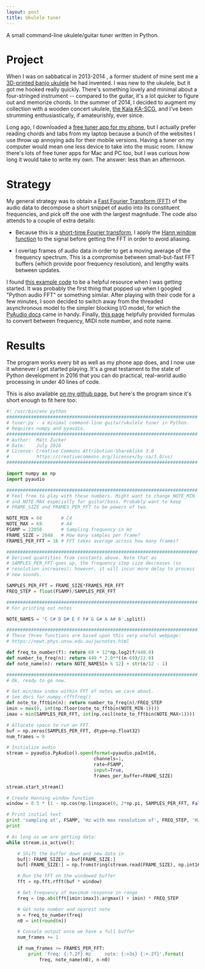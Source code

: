 ```yaml
---
layout: post
title: Ukulele tuner
---
```

A small command-line ukulele/guitar tuner written in Python.

Project
=======

When I was on sabbatical in 2013-2014 , a former student of mine sent
me a [3D-printed banjo
ukulele](https://blog.adafruit.com/2014/09/04/andreas-bastian-3d-printed-banjo-ukulele/)
he had invented. I was new to the ukulele, but it got me hooked really
quickly. There's something lovely and minimal about a four-stringed
instrument -- compared to the guitar, it's a lot quicker to figure out
and memorize chords. In the summer of 2014, I decided to augment my
collection with a wooden concert ukulele, [the Kala
KA-SCG](https://kalabrand.com/ukulele/solid-spruce-mahogany), and I've
been strumming enthusiastically, if amateurishly, ever since.

Long ago, I downloaded a [free tuner app for my
phone](https://itunes.apple.com/us/app/free-chromatic-tuner-pano/id449780743?mt=8),
but I actually prefer reading chords and tabs from my laptop because
a bunch of the websites I use throw up annoying ads for their
mobile versions. Having a tuner on my computer would mean one less
device to take into the music room. I know there's lots of free tuner
apps for Mac and PC too, but I was curious how long it would take to
write my own. The answer: less than an afternoon.

Strategy
========

My general strategy was to obtain a [Fast Fourier Transform
(FFT)](https://en.wikipedia.org/wiki/Fast_Fourier_transform) of the
audio data to decompose a short snippet of audio into its constituent
frequencies, and pick off the one with the largest magnitude.
The code also attends to a couple of extra details:

  - Because this is a [short-time Fourier
    transform](https://en.wikipedia.org/wiki/Short-time_Fourier_transform),
    I apply the [Hann window
    function](https://en.wikipedia.org/wiki/Window_function#Hann_.28Hanning.29_window)
    to the signal before getting the FFT in order to avoid aliasing. 
  
  - I overlap frames of audio data in order to get a moving average of
    the frequency spectrum. This is a compromise between
    small-but-fast FFT buffers (which provide poor frequency
    resolution), and lengthy waits between updates.

I found [this example
code](http://flothesof.github.io/pyqt-microphone-fft-application.html)
to be a helpful resource when I was getting started. It was probably
the first thing that popped up when I googled "Python audio FFT" or
something similar.  After playing with their code for a few minutes, I
soon decided to switch away from the threaded asynchronous model to
the simpler blocking I/O model, for which the [PyAudio
docs](https://people.csail.mit.edu/hubert/pyaudio/docs/) came in
handy. Finally, [this
page](https://newt.phys.unsw.edu.au/jw/notes.html) helpfully provided
formulas to convert between frequency, MIDI note number, and note name.

Results
=======

The program works every bit as well as my phone app does, and I now
use it whenever I get started playing. It's a great testament to the
state of Python development in 2016 that you can do practical, real-world
audio processing in under 40 lines of code.

This is also available [on my github
page](https://github.com/mzucker/python-tuner), but here's the program
since it's short enough to fit here too:

~~~ python
#! /usr/bin/env python
######################################################################
# tuner.py - a minimal command-line guitar/ukulele tuner in Python.
# Requires numpy and pyaudio.
######################################################################
# Author:  Matt Zucker
# Date:    July 2016
# License: Creative Commons Attribution-ShareAlike 3.0
#          https://creativecommons.org/licenses/by-sa/3.0/us/
######################################################################

import numpy as np
import pyaudio

######################################################################
# Feel free to play with these numbers. Might want to change NOTE_MIN
# and NOTE_MAX especially for guitar/bass. Probably want to keep
# FRAME_SIZE and FRAMES_PER_FFT to be powers of two.

NOTE_MIN = 60       # C4
NOTE_MAX = 69       # A4
FSAMP = 22050       # Sampling frequency in Hz
FRAME_SIZE = 2048   # How many samples per frame?
FRAMES_PER_FFT = 16 # FFT takes average across how many frames?

######################################################################
# Derived quantities from constants above. Note that as
# SAMPLES_PER_FFT goes up, the frequency step size decreases (so
# resolution increases); however, it will incur more delay to process
# new sounds.

SAMPLES_PER_FFT = FRAME_SIZE*FRAMES_PER_FFT
FREQ_STEP = float(FSAMP)/SAMPLES_PER_FFT

######################################################################
# For printing out notes

NOTE_NAMES = 'C C# D D# E F F# G G# A A# B'.split()

######################################################################
# These three functions are based upon this very useful webpage:
# https://newt.phys.unsw.edu.au/jw/notes.html

def freq_to_number(f): return 69 + 12*np.log2(f/440.0)
def number_to_freq(n): return 440 * 2.0**((n-69)/12.0)
def note_name(n): return NOTE_NAMES[n % 12] + str(n/12 - 1)

######################################################################
# Ok, ready to go now.

# Get min/max index within FFT of notes we care about.
# See docs for numpy.rfftfreq()
def note_to_fftbin(n): return number_to_freq(n)/FREQ_STEP
imin = max(0, int(np.floor(note_to_fftbin(NOTE_MIN-1))))
imax = min(SAMPLES_PER_FFT, int(np.ceil(note_to_fftbin(NOTE_MAX+1))))

# Allocate space to run an FFT. 
buf = np.zeros(SAMPLES_PER_FFT, dtype=np.float32)
num_frames = 0

# Initialize audio
stream = pyaudio.PyAudio().open(format=pyaudio.paInt16,
                                channels=1,
                                rate=FSAMP,
                                input=True,
                                frames_per_buffer=FRAME_SIZE)

stream.start_stream()

# Create Hanning window function
window = 0.5 * (1 - np.cos(np.linspace(0, 2*np.pi, SAMPLES_PER_FFT, False)))

# Print initial text
print 'sampling at', FSAMP, 'Hz with max resolution of', FREQ_STEP, 'Hz'
print

# As long as we are getting data:
while stream.is_active():

    # Shift the buffer down and new data in
    buf[:-FRAME_SIZE] = buf[FRAME_SIZE:]
    buf[-FRAME_SIZE:] = np.fromstring(stream.read(FRAME_SIZE), np.int16)

    # Run the FFT on the windowed buffer
    fft = np.fft.rfft(buf * window)

    # Get frequency of maximum response in range
    freq = (np.abs(fft[imin:imax]).argmax() + imin) * FREQ_STEP

    # Get note number and nearest note
    n = freq_to_number(freq)
    n0 = int(round(n))

    # Console output once we have a full buffer
    num_frames += 1

    if num_frames >= FRAMES_PER_FFT:
        print 'freq: {:7.2f} Hz     note: {:>3s} {:+.2f}'.format(
            freq, note_name(n0), n-n0)
~~~



